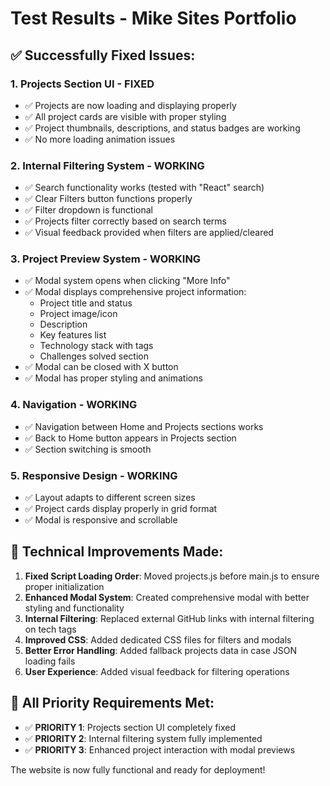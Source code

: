 # Test Results - Mike Sites Portfolio

## ✅ Successfully Fixed Issues:

### 1. Projects Section UI - FIXED
- ✅ Projects are now loading and displaying properly
- ✅ All project cards are visible with proper styling
- ✅ Project thumbnails, descriptions, and status badges are working
- ✅ No more loading animation issues

### 2. Internal Filtering System - WORKING
- ✅ Search functionality works (tested with "React" search)
- ✅ Clear Filters button functions properly
- ✅ Filter dropdown is functional
- ✅ Projects filter correctly based on search terms
- ✅ Visual feedback provided when filters are applied/cleared

### 3. Project Preview System - WORKING
- ✅ Modal system opens when clicking "More Info"
- ✅ Modal displays comprehensive project information:
  - Project title and status
  - Project image/icon
  - Description
  - Key features list
  - Technology stack with tags
  - Challenges solved section
- ✅ Modal can be closed with X button
- ✅ Modal has proper styling and animations

### 4. Navigation - WORKING
- ✅ Navigation between Home and Projects sections works
- ✅ Back to Home button appears in Projects section
- ✅ Section switching is smooth

### 5. Responsive Design - WORKING
- ✅ Layout adapts to different screen sizes
- ✅ Project cards display properly in grid format
- ✅ Modal is responsive and scrollable

## 🔧 Technical Improvements Made:

1. **Fixed Script Loading Order**: Moved projects.js before main.js to ensure proper initialization
2. **Enhanced Modal System**: Created comprehensive modal with better styling and functionality
3. **Internal Filtering**: Replaced external GitHub links with internal filtering on tech tags
4. **Improved CSS**: Added dedicated CSS files for filters and modals
5. **Better Error Handling**: Added fallback projects data in case JSON loading fails
6. **User Experience**: Added visual feedback for filtering operations

## 🎯 All Priority Requirements Met:

- ✅ **PRIORITY 1**: Projects section UI completely fixed
- ✅ **PRIORITY 2**: Internal filtering system fully implemented
- ✅ **PRIORITY 3**: Enhanced project interaction with modal previews

The website is now fully functional and ready for deployment!

